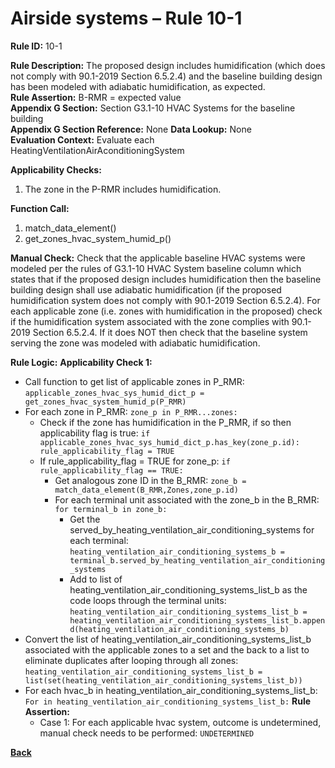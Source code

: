 # Airside systems – Rule 10-1

**Rule ID:** 10-1
 
**Rule Description:** The proposed design includes humidification (which does not comply with 90.1-2019 Section 6.5.2.4) and the baseline building design has been modeled with adiabatic humidification, as expected.  
**Rule Assertion:** B-RMR = expected value                                           
**Appendix G Section:** Section G3.1-10 HVAC Systems for the baseline building  
**Appendix G Section Reference:** None
**Data Lookup:** None  
**Evaluation Context:** Evaluate each HeatingVentilationAirAconditioningSystem  

**Applicability Checks:** 

1. The zone in the P-RMR includes humidification.

**Function Call:** 

1. match_data_element()
2. get_zones_hvac_system_humid_p()

**Manual Check:** Check that the applicable baseline HVAC systems were modeled per the rules of G3.1-10 HVAC System baseline column which states that if the proposed design includes humidification then the baseline building design shall use adiabatic humidification (if the proposed humidification system does not comply with 90.1-2019 Section 6.5.2.4). For each applicable zone (i.e. zones with humidification in the proposed) check if the humidification system associated with the zone complies with 90.1-2019 Section 6.5.2.4. If it does NOT then check that the baseline system serving the zone was modeled with adiabatic humidification. 
 


**Rule Logic:**
**Applicability Check 1:** 
- Call function to get list of applicable zones in P_RMR: `applicable_zones_hvac_sys_humid_dict_p = get_zones_hvac_system_humid_p(P_RMR)`
- For each zone in P_RMR: `zone_p in P_RMR...zones:`
    - Check if the zone has humidification in the P_RMR, if so then applicability flag is true: `if applicable_zones_hvac_sys_humid_dict_p.has_key(zone_p.id): rule_applicability_flag = TRUE`
    - If rule_applicability_flag = TRUE for zone_p: `if rule_applicability_flag == TRUE:`
        - Get analogous zone ID in the B_RMR: `zone_b = match_data_element(B_RMR,Zones,zone_p.id)`
        - For each terminal unit associated with the zone_b in the B_RMR: `for terminal_b in zone_b:`
            - Get the served_by_heating_ventilation_air_conditioning_systems for each terminal: `heating_ventilation_air_conditioning_systems_b = terminal_b.served_by_heating_ventilation_air_conditioning_systems`
            - Add to list of heating_ventilation_air_conditioning_systems_list_b as the code loops through the terminal units: `heating_ventilation_air_conditioning_systems_list_b = heating_ventilation_air_conditioning_systems_list_b.append(heating_ventilation_air_conditioning_systems_b)`                
- Convert the list of heating_ventilation_air_conditioning_systems_list_b associated with the applicable zones to a set and the back to a list to eliminate duplicates after looping through all zones: `heating_ventilation_air_conditioning_systems_list_b = list(set(heating_ventilation_air_conditioning_systems_list_b))`
- For each hvac_b in heating_ventilation_air_conditioning_systems_list_b: `For in heating_ventilation_air_conditioning_systems_list_b:` 
    **Rule Assertion:**
    - Case 1: For each applicable hvac system, outcome is undetermined, manual check needs to be performed: `UNDETERMINED`
    


 **[Back](../_toc.md)**
